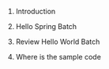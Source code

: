1. Introduction



2. Hello Spring Batch



3. Review Hello World Batch



4. Where is the sample code

